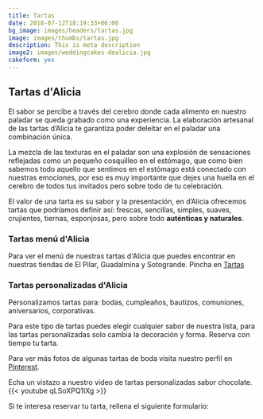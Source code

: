 ```yaml
---
title: Tartas
date: 2018-07-12T18:19:33+06:00
bg_image: images/headers/tartas.jpg
image: images/thumbs/tartas.jpg
description: This is meta description
image2: images/weddingcakes-dealicia.jpg
cakeform: yes
---
```

## Tartas d'Alicia

El sabor se percibe a través del cerebro donde cada alimento en nuestro paladar se queda grabado como una experiencia. La elaboración artesanal de las tartas d’Alicia te garantiza poder deleitar en el paladar una combinación única.

La mezcla de las texturas en el paladar son una explosión de sensaciones reflejadas como un pequeño cosquilleo en el estómago, que como bien sabemos todo aquello que sentimos en el estómago está conectado con nuestras emociones, por eso es muy importante que dejes una huella en el cerebro de todos tus invitados pero sobre todo de tu celebración.

El valor de una tarta es su sabor y la presentación, en d’Alicia ofrecemos tartas que podríamos definir así: frescas, sencillas, simples, suaves, crujientes, tiernas, esponjosas, pero sobre todo **auténticas y naturales**.


### Tartas menú d'Alicia

Para ver el menú de nuestras tartas [](/blog/catalogo-tartas)d'Alicia que puedes encontrar en nuestras tiendas de El Pilar, Guadalmina y Sotogrande. Pincha en [Tartas](/blog/catalogo-tartas) 

### Tartas personalizadas d'Alicia 

Personalizamos tartas para: bodas, cumpleaños, bautizos, comuniones, aniversarios, corporativas. 

Para este tipo de tartas puedes elegir cualquier sabor de nuestra lista, para las tartas personalizadas  solo cambia la decoración y forma.  Reserva con tiempo tu tarta.

Para ver más fotos de algunas tartas de boda visita nuestro perfil en [Pinterest](https://www.pinterest.es/dealicia_cafe/tartas-bodas/ "Pinterest").

Echa un vistazo a nuestro video de tartas personalizadas sabor chocolate. {{< youtube qLSoXPQ1lXg >}}

Si te interesa reservar tu tarta, rellena el siguiente formulario: